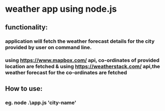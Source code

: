 # weather app using node.js

## functionality:
###	application will fetch the weather forecast details for the city provided by user on command line.
###	using https://www.mapbox.com/ api, co-ordinates of provided location are fetched & using https://weatherstack.com/ api,the weather forecast for the co-ordinates are fetched


## How to use:
### eg. node .\app.js 'city-name'
